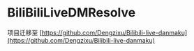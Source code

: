 # BiliBiliLiveDMResolve

项目迁移至 [https://github.com/Dengzixu/Bilibili-live-danmaku](https://github.com/Dengzixu/Bilibili-live-danmaku)